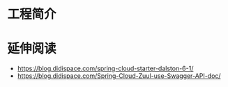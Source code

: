 # 工程简介

# 延伸阅读
*   https://blog.didispace.com/spring-cloud-starter-dalston-6-1/
*   https://blog.didispace.com/Spring-Cloud-Zuul-use-Swagger-API-doc/